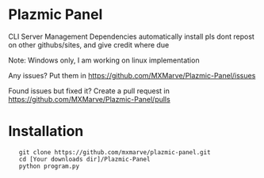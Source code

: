 # Plazmic Panel
 CLI Server Management
 Dependencies automatically install
 pls dont repost on other githubs/sites, and give credit where due
 
 Note: Windows only, I am working on linux implementation
 
 Any issues? Put them in https://github.com/MXMarve/Plazmic-Panel/issues 
 
 Found issues but fixed it? Create a pull request in https://github.com/MXMarve/Plazmic-Panel/pulls
# Installation
 ```
    git clone https://github.com/mxmarve/plazmic-panel.git
    cd [Your downloads dir]/Plazmic-Panel
    python program.py
 ```
